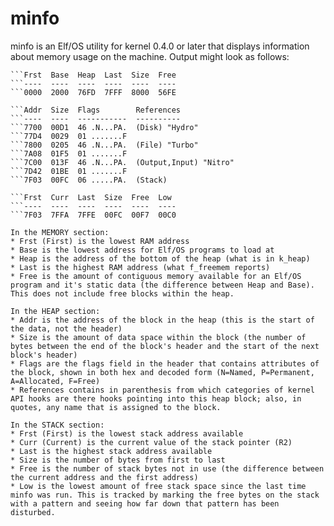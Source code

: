 # minfo

minfo is an Elf/OS utility for kernel 0.4.0 or later that displays information about memory usage on the machine. Output might look as follows:

```MEMORY:
```Frst  Base  Heap  Last  Size  Free
```----  ----  ----  ----  ----  ----
```0000  2000  76FD  7FFF  8000  56FE
```
```HEAP:
```Addr  Size  Flags        References
```----  ----  -----------  ----------
```7700  00D1  46 .N...PA.  (Disk) "Hydro"
```77D4  0029  01 .......F
```7800  0205  46 .N...PA.  (File) "Turbo"
```7A08  01F5  01 .......F
```7C00  013F  46 .N...PA.  (Output,Input) "Nitro"
```7D42  01BE  01 .......F
```7F03  00FC  06 .....PA.  (Stack)
```
```STACK:
```Frst  Curr  Last  Size  Free  Low
```----  ----  ----  ----  ----  ----
```7F03  7FFA  7FFE  00FC  00F7  00C0

In the MEMORY section:
* Frst (First) is the lowest RAM address
* Base is the lowest address for Elf/OS programs to load at
* Heap is the address of the bottom of the heap (what is in k_heap)
* Last is the highest RAM address (what f_freemem reports)
* Free is the amount of contiguous memory available for an Elf/OS program and it's static data (the difference between Heap and Base). This does not include free blocks within the heap.

In the HEAP section:
* Addr is the address of the block in the heap (this is the start of the data, not the header)
* Size is the amount of data space within the block (the number of bytes between the end of the block's header and the start of the next block's header)
* Flags are the flags field in the header that contains attributes of the block, shown in both hex and decoded form (N=Named, P=Permanent, A=Allocated, F=Free)
* References contains in parenthesis from which categories of kernel API hooks are there hooks pointing into this heap block; also, in quotes, any name that is assigned to the block.

In the STACK section:
* Frst (First) is the lowest stack address available
* Curr (Current) is the current value of the stack pointer (R2)
* Last is the highest stack address available
* Size is the number of bytes from first to last
* Free is the number of stack bytes not in use (the difference between the current address and the first address)
* Low is the lowest amount of free stack space since the last time minfo was run. This is tracked by marking the free bytes on the stack with a pattern and seeing how far down that pattern has been disturbed.


